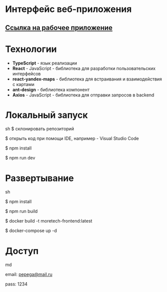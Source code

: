 # Интерфейс веб-приложения

## [Ссылка на рабочее приложение](https://moretech.pepeshka.ru/)

# Технологии

- **TypeScript** - язык реализации
- **React** - JavaScript - библиотека для разработки пользовательских интерфейсов
- **react-yandex-maps** - библиотека для встраивания и взаимодействия с картами
- **ant-design** - библиотека компонент
- **Axios** - JavaScript - библиотека для отправки запросов в backend

# Локальный запуск
sh
$ склонировать репозиторий

$ открыть код при помощи IDE, например - Visual Studio Code

$ npm install

$ npm run dev


# Развертывание
sh


$ npm install


$ npm run build


$ docker build -t moretech-frontend:latest


$ docker-compose up -d




# Доступ
md


email: pepega@mail.ru


pass: 1234


